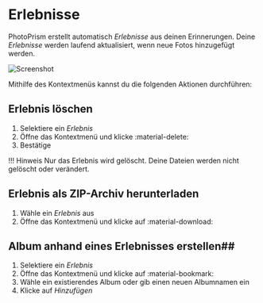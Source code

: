 # Erlebnisse #

PhotoPrism erstellt automatisch *Erlebnisse* aus deinen Erinnerungen. 
Deine *Erlebnisse* werden laufend aktualisiert, wenn neue Fotos hinzugefügt werden.

![Screenshot](img/moments.png)

Mithilfe des Kontextmenüs kannst du die folgenden Aktionen durchführen:

## Erlebnis löschen ##
1. Selektiere ein *Erlebnis*
2. Öffne das Kontextmenü und klicke :material-delete:
3. Bestätige

!!! Hinweis
    Nur das Erlebnis wird gelöscht. Deine Dateien werden nicht gelöscht oder verändert.

## Erlebnis als ZIP-Archiv herunterladen ##
1. Wähle ein *Erlebnis* aus
2. Öffne das Kontextmenü und klicke auf :material-download:

## Album anhand eines Erlebnisses erstellen##
1. Selektiere ein *Erlebnis*
2. Öffne das Kontextmenü und klicke auf :material-bookmark:
3. Wähle ein existierendes Album oder gib einen neuen Albumnamen ein
4. Klicke auf *Hinzufügen*